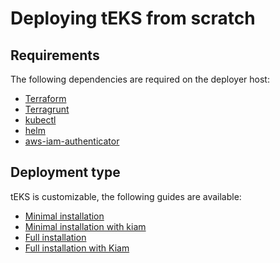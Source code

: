 # Deploying tEKS from scratch

## Requirements

The following dependencies are required on the deployer host:

* [Terraform](https://www.terraform.io/intro/getting-started/install.html)
* [Terragrunt](https://github.com/gruntwork-io/terragrunt#install-terragrunt)
* [kubectl](https://kubernetes.io/docs/tasks/tools/install-kubectl/)
* [helm](https://helm.sh/)
* [aws-iam-authenticator](https://github.com/kubernetes-sigs/aws-iam-authenticator)

## Deployment type

tEKS is customizable, the following guides are available:

* [Minimal installation]()
* [Minimal installation with kiam]()
* [Full installation]()
* [Full installation with Kiam]()